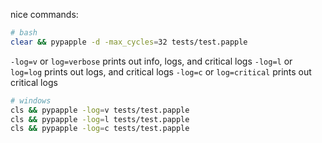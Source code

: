 nice commands:

```bash
# bash
clear && pypapple -d -max_cycles=32 tests/test.papple
```

`-log=v` or `log=verbose` prints out info, logs, and critical logs
`-log=l` or `log=log` prints out logs, and critical logs
`-log=c` or `log=critical` prints out critical logs

```bash
# windows
cls && pypapple -log=v tests/test.papple
cls && pypapple -log=l tests/test.papple
cls && pypapple -log=c tests/test.papple
```